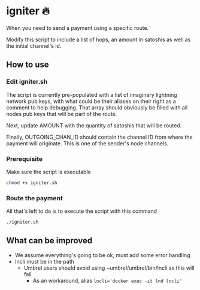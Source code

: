 # igniter 🔥

When you need to send a payment using a specific route.

Modify this script to include a list of hops, an amount in
satoshis as well as the initial channel's id.

## How to use

### Edit igniter.sh

The script is currently pre-populated with a list of imaginary
lightning network pub keys, with what could be their aliases
on their right as a comment to help debugging. That array should
obviously be filled with all nodes pub keys that will be part
of the route.

Next, update AMOUNT with the quantity of satoshis that will be
routed.

Finally, OUTGOING_CHAN_ID should contain the channel ID from
where the payment will originate. This is one of the sender's
node channels.

### Prerequisite

Make sure the script is executable

```bash
chmod +x igniter.sh
```

### Route the payment

All that's left to do is to execute the script with this command

```bash
./igniter.sh
```

## What can be improved

* We assume everything's going to be ok, must add some error handling
* lncli must be in the path
  * Umbrel users should avoid using ~umbrel/umbrel/bin/lncli as this will fail
    * As an workaround, alias `lncli='docker exec -it lnd lncli'`
